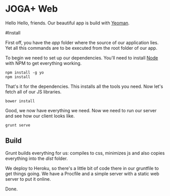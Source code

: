 # JOGA+ Web

Hello Hello, friends. Our beautiful app is build with [Yeoman](http://yeoman.io/). 

#Install

First off, you have the _app_ folder where the source of our application lies. Yet all this commands are to be executed from the root folder of our app.

To begin we need to set up our dependencies. You'll need to install [Node](http://nodejs.org/) with NPM to get everything working.

```
npm install -g yo
npm install
```

That's it for the dependencies. This installs all the tools you need. Now let's fetch all of our JS libraries.

```
bower install
```

Good, we now have everything we need. Now we need to run our server and see how our client looks like.

```
grunt serve
```

## Build

Grunt builds everything for us: compiles to css, minimizes js and also copies everything into the _dist_ folder.

We deploy to Heroku, so there's a little bit of code there in our gruntfile to get things going.
We have a Procfile and a simple server with a static web server to put it online.

Done.
